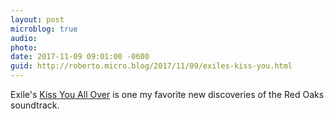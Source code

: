 ```yaml
---
layout: post
microblog: true
audio: 
photo: 
date: 2017-11-09 09:01:00 -0600
guid: http://roberto.micro.blog/2017/11/09/exiles-kiss-you.html
---
```

Exile's [Kiss You All Over](https://www.youtube.com/watch?v=ovqpvtJ_MfA) is one my favorite new discoveries of the Red Oaks soundtrack. 
